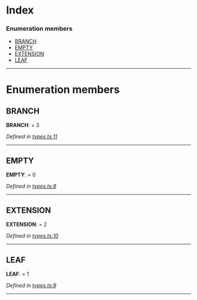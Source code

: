 

# Index

### Enumeration members

* [BRANCH](_types_.nodetype.md#branch)
* [EMPTY](_types_.nodetype.md#empty)
* [EXTENSION](_types_.nodetype.md#extension)
* [LEAF](_types_.nodetype.md#leaf)

---

# Enumeration members

<a id="branch"></a>

##  BRANCH

**BRANCH**:  = 3

*Defined in [types.ts:11](https://github.com/polkadot-js/common/blob/ca376a2/packages/trie-db/src/types.ts#L11)*

___
<a id="empty"></a>

##  EMPTY

**EMPTY**:  = 0

*Defined in [types.ts:8](https://github.com/polkadot-js/common/blob/ca376a2/packages/trie-db/src/types.ts#L8)*

___
<a id="extension"></a>

##  EXTENSION

**EXTENSION**:  = 2

*Defined in [types.ts:10](https://github.com/polkadot-js/common/blob/ca376a2/packages/trie-db/src/types.ts#L10)*

___
<a id="leaf"></a>

##  LEAF

**LEAF**:  = 1

*Defined in [types.ts:9](https://github.com/polkadot-js/common/blob/ca376a2/packages/trie-db/src/types.ts#L9)*

___

